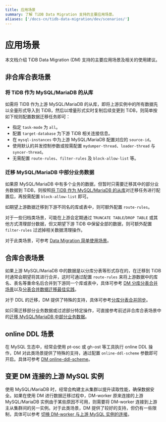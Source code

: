```yaml
---
title: 应用场景
summary: 了解 TiDB Data Migration 支持的主要应用场景。
aliases: ['/docs-cn/tidb-data-migration/dev/scenarios/']
---
```


# 应用场景

本文档介绍 TiDB Data Migration (DM) 支持的主要应用场景及相关的使用建议。

## 非合库合表场景

### 将 TiDB 作为 MySQL/MariaDB 的从库

如需将 TiDB 作为上游 MySQL/MariaDB 的从库，即将上游实例中的所有数据先以全量形式导入到 TiDB，然后以增量形式实时复制后续变更到 TiDB，则简单按如下规则配置数据迁移任务即可：

- 指定 `task-mode` 为 `all`。
- 配置 `target-database` 为下游 TiDB 相关连接信息。
- 在 `mysql-instances` 中为上游 MySQL/MariaDB 配置对应的 `source-id`。
- 使用默认的并发控制参数或按需配置 `mydumper-thread`、`loader-thread` 与 `syncer-thread`。
- 无需配置 `route-rules`、`filter-rules` 及 `block-allow-list` 等。

### 迁移 MySQL/MariaDB 中部分业务数据

如果原 MySQL/MariaDB 中有多个业务的数据，但暂时只需要迁移其中的部分业务数据到 TiDB，则按照[将 TiDB 作为 MySQL/MariaDB 的从库](#将-tidb-作为-mysqlmariadb-的从库)对迁移任务进行配置后，再按需配置 `block-allow-list` 即可。

如期望上游数据迁移到下游不同名的库或表中，则可额外配置 `route-rules`。

对于一些归档类场景，可能在上游会定期通过 `TRUNCATE TABLE`/`DROP TABLE` 或其他方式清理部分数据，但又期望下游 TiDB 中保留全部的数据，则可额外配置 `filter-rules` 过滤掉相关数据清理操作。

对于此类场景，可参考 [Data Migration 简单使用场景](usage-scenario-simple-replication.md)。

## 合库合表场景

如果上游 MySQL/MariaDB 中的数据是以分库分表等形式存在的，在迁移到 TiDB 时通常会期望将其进行合并，这时可通过配置 `route-rules` 来将上游数据中的库名、表名等重命名后合并到下游同一个库或表中，具体可参考 [DM 分库分表合并场景](usage-scenario-shard-merge.md)以及[分表合并数据迁移最佳实践](shard-merge-best-practices.md)。

对于 DDL 的迁移，DM 提供了特殊的支持，具体可参考[分库分表合并同步](feature-shard-merge.md)。

如只需迁移部分业务数据或过滤部分特定操作，可直接参考前述非合库合表场景中的[迁移 MySQL/MariaDB 中部分业务数据](#迁移-mysqlmariadb-中部分业务数据)。

## online DDL 场景

在 MySQL 生态中，经常会使用 pt-osc 或 gh-ost 等工具执行 online DDL 操作，DM 对此类场景提供了特殊的支持，通过配置 `online-ddl-scheme` 参数即可开启。具体可参考 [DM online-ddl-scheme](feature-online-ddl-scheme.md)。

## 变更 DM 连接的上游 MySQL 实例

使用 MySQL/MariaDB 时，经常会构建主从集群以提升读取性能，确保数据安全。如果在使用 DM 进行数据迁移过程中，DM-worker 原来连接的上游 MySQL/MariaDB 实例由于某些原因不可用，则需要将 DM-worker 连接到上游主从集群间的另一实例。对于此类场景，DM 提供了较好的支持，但仍有一些限制，具体可以参考 [切换 DM-worker 与上游 MySQL 实例的连接](usage-scenario-master-slave-switch.md)。
